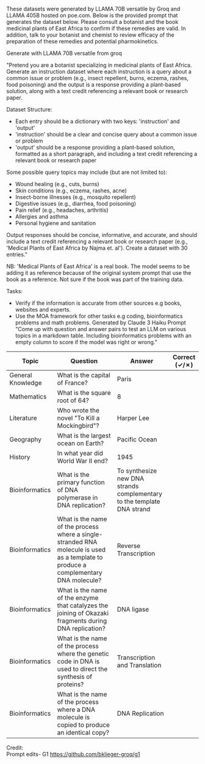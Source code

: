 These datasets were generated by LLAMA 70B versatile by Groq and LLAMA 405B hosted on poe.com. Below is the provided prompt that generates the dataset
below. Please consult a botanist and the book medicinal plants of East Africa to confirm if these remedies are valid. In addition, talk to your 
botanist and chemist to review efficacy of the preparation of these remedies and potential pharmokinetics.  

Generate with LLAMA 70B versatile from groq

"Pretend you are a botanist specializing in medicinal plants of East Africa. Generate an instruction dataset where each instruction is a query about a common issue or problem (e.g., insect repellent, burns, eczema, rashes, food poisoning) and the output is a response providing a plant-based solution, along with a text credit referencing a relevant book or research paper.

Dataset Structure:

- Each entry should be a dictionary with two keys: 'instruction' and 'output'
- 'instruction' should be a clear and concise query about a common issue or problem
- 'output' should be a response providing a plant-based solution, formatted as a short paragraph, and including a text credit referencing a relevant book or research paper

Some possible query topics may include (but are not limited to):

* Wound healing (e.g., cuts, burns)
* Skin conditions (e.g., eczema, rashes, acne)
* Insect-borne illnesses (e.g., mosquito repellent)
* Digestive issues (e.g., diarrhea, food poisoning)
* Pain relief (e.g., headaches, arthritis)
* Allergies and asthma
* Personal hygiene and sanitation

Output responses should be concise, informative, and accurate, and should include a text credit referencing a relevant book or research paper (e.g., 'Medical Plants of East Africa by Najma et. al'). Create a dataset with 30 entries."

NB: 'Medical Plants of East Africa' is a real book. The model seems to be adding it as reference because of the original system prompt that use the book as a reference. Not sure if the book was part of the training data.  

Tasks:
- Verify if the information is accurate from other sources e.g books, websites and experts.
- Use the MOA framework for other tasks e.g coding, bioinformatics problems and math problems. Generated by Claude 3 Haiku
Prompt "Come up with question and answer pairs to test an LLM on various topics in a markdown table. Including bioinformatics problems with an empty column to score if the model was right or wrong."

| Topic | Question | Answer | Correct (✓/✗) |
| --- | --- | --- | --- |
| General Knowledge | What is the capital of France? | Paris | |
| Mathematics | What is the square root of 64? | 8 | |
| Literature | Who wrote the novel "To Kill a Mockingbird"? | Harper Lee | |
| Geography | What is the largest ocean on Earth? | Pacific Ocean | |
| History | In what year did World War II end? | 1945 | |
| Bioinformatics | What is the primary function of DNA polymerase in DNA replication? | To synthesize new DNA strands complementary to the template DNA strand | |
| Bioinformatics | What is the name of the process where a single-stranded RNA molecule is used as a template to produce a complementary DNA molecule? | Reverse Transcription | |
| Bioinformatics | What is the name of the enzyme that catalyzes the joining of Okazaki fragments during DNA replication? | DNA ligase | |
| Bioinformatics | What is the name of the process where the genetic code in DNA is used to direct the synthesis of proteins? | Transcription and Translation | |
| Bioinformatics | What is the name of the process where a DNA molecule is copied to produce an identical copy? | DNA Replication | |

Credit:    
Prompt edits- G1 https://github.com/bklieger-groq/g1    
